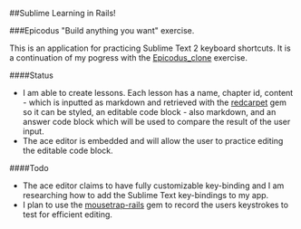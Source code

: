 ##Sublime Learning in Rails!

###Epicodus "Build anything you want" exercise.

This is an application for practicing Sublime Text 2 keyboard shortcuts. It is a continuation of my pogress with the <a href="https://github.com/Bw00d/Epicodus-clone">Epicodus_clone</a> exercise.

####Status

* I am able to create lessons.  Each lesson has a name, chapter id, content - which is inputted as markdown and retrieved with the <a href="https://github.com/vmg/redcarpet">redcarpet</a> gem so it can be styled, an editable code block -  also markdown, and an answer code block which will be used to compare the result of the user input.
* The <a heref="">ace editor</a> is embedded and will allow the user to practice editing the editable code block.


####Todo

* The ace editor claims to have fully customizable key-binding and I am researching how to add the Sublime Text key-bindings to my app.
* I plan to use the <a href="https://github.com/kugaevsky/mousetrap-rails">mousetrap-rails</a> gem to record the users keystrokes to test for efficient editing.


